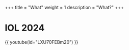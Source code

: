 +++
title = "What"
weight = 1
description = "What?"
+++

# IOL 2024

{{ youtube(id="LXU70FEBm20") }}

